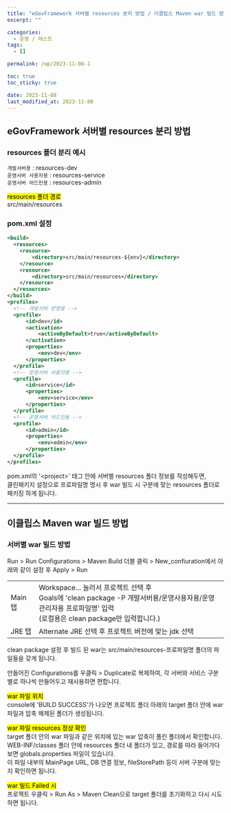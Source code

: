 ```yaml
---
title: "eGovFramework 서버별 resources 분리 방법 / 이클립스 Maven war 빌드 방법"
excerpt: ""

categories:
  - 운영 / 테스트
tags:
  - []

permalink: /op/2023-11-08-1

toc: true
toc_sticky: true

date: 2023-11-08
last_modified_at: 2023-11-08
---
```


## eGovFramework 서버별 resources 분리 방법

### resources 폴더 분리 예시
`개발서버용` : resources-dev  
`운영서버 사용자용`	: resources-service  
`운영서버 어드민용`	: resources-admin

<mark>resources 폴더 경로</mark>  
src/main/resources

### pom.xml 설정
```xml
<build>
  <resources>
    <resource>
        <directory>src/main/resources-${env}</directory>
    </resource>
    <resource>
        <directory>src/main/resources</directory>
    </resource>
  </resources> 
</build>
<profiles>
  <!-- 개발서버 반영용 -->
  <profile>
      <id>dev</id>
      <activation>
          <activeByDefault>true</activeByDefault>
      </activation>
      <properties>
          <env>dev</env>
      </properties>
  </profile>
  <!-- 운영서버 사용자용 -->
  <profile>
      <id>service</id>
      <properties>
          <env>service</env>
      </properties>
  </profile>
  <!-- 운영서버 어드민용 -->
  <profile>
      <id>admin</id>
      <properties>
          <env>admin</env>
      </properties>
  </profile>
</profiles>
```
pom.xml의 '\<project>' 태그 안에 서버별 resources 폴더 정보를 작성해두면,  
클린패키지 설정으로 프로파일명 명시 후 war 빌드 시 구분에 맞는 resources 폴더로 패키징 하게 됩니다.

---

## 이클립스 Maven war 빌드 방법

### 서버별 war 빌드 방법
Run > Run Configurations > Maven Build 더블 클릭 > New_confiuration에서 아래와 같이 설정 후 Apply > Run
<table>
  <tbody>
    <tr>
      <td>Main 탭</td>
      <td>Workspace... 눌러서 프로젝트 선택 후<br>Goals에 'clean package -P 개발서버용/운영사용자용/운영관리자용 프로파일명' 입력<br>(로컬용은 clean package만 입력합니다.)</td>
    </tr>
    <tr>
      <td>JRE 탭</td>
      <td>Alternate JRE 선택 후 프로젝트 버전에 맞는 jdk 선택</td>
    </tr>
  </tbody>
</table>
clean package 설정 후 빌드 된 war는 src/main/resources-프로파일명 폴더의 파일들을 갖게 됩니다.

만들어진 Configurations를 우클릭 > Duplicate로 복제하여, 각 서버와 서비스 구분별로 하나씩 만들어두고 재사용하면 편합니다.

<mark>war 파일 위치</mark>  
console에 'BUILD SUCCESS'가 나오면 프로젝트 폴더 아래의 target 폴더 안에 war 파일과 압축 해제된 폴더가 생성됩니다.

<mark>war 파일 resources 정상 확인</mark>  
target 폴더 안의 war 파일과 같은 위치에 있는 war 압축이 풀린 폴더에서 확인합니다.  
WEB-INF/classes 폴더 안에 resources 폴더 내 폴더가 있고, 경로를 따라 들어가다 보면 globals.properties 파일이 있습니다.  
이 파일 내부의 MainPage URL, DB 연결 정보, fileStorePath 등이 서버 구분에 맞는지 확인하면 됩니다.

<mark>war 빌드 Failed 시</mark>  
프로젝트 우클릭 > Run As > Maven Clean으로 target 폴더를 초기화하고 다시 시도하면 됩니다.